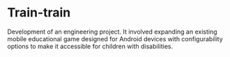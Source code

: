 # Train-train

Development of an engineering project. It involved expanding an existing mobile educational game designed for Android devices with configurability options to make it accessible for children with disabilities.
